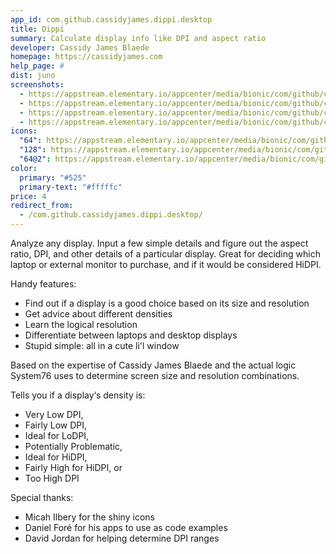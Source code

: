 ```yaml
---
app_id: com.github.cassidyjames.dippi.desktop
title: Dippi
summary: Calculate display info like DPI and aspect ratio
developer: Cassidy James Blaede
homepage: https://cassidyjames.com
help_page: #
dist: juno
screenshots:
  - https://appstream.elementary.io/appcenter/media/bionic/com/github/cassidyjames.dippi.desktop/2302759DE92641A3FCF65F4DD7BEDB6B/screenshots/image-1_orig.png
  - https://appstream.elementary.io/appcenter/media/bionic/com/github/cassidyjames.dippi.desktop/2302759DE92641A3FCF65F4DD7BEDB6B/screenshots/image-2_orig.png
  - https://appstream.elementary.io/appcenter/media/bionic/com/github/cassidyjames.dippi.desktop/2302759DE92641A3FCF65F4DD7BEDB6B/screenshots/image-3_orig.png
  - https://appstream.elementary.io/appcenter/media/bionic/com/github/cassidyjames.dippi.desktop/2302759DE92641A3FCF65F4DD7BEDB6B/screenshots/image-4_orig.png
icons:
  "64": https://appstream.elementary.io/appcenter/media/bionic/com/github/cassidyjames.dippi.desktop/2302759DE92641A3FCF65F4DD7BEDB6B/icons/64x64/com.github.cassidyjames.dippi_com.github.cassidyjames.dippi.png
  "128": https://appstream.elementary.io/appcenter/media/bionic/com/github/cassidyjames.dippi.desktop/2302759DE92641A3FCF65F4DD7BEDB6B/icons/128x128/com.github.cassidyjames.dippi_com.github.cassidyjames.dippi.png
  "64@2": https://appstream.elementary.io/appcenter/media/bionic/com/github/cassidyjames.dippi.desktop/2302759DE92641A3FCF65F4DD7BEDB6B/icons/64x64@2/com.github.cassidyjames.dippi_com.github.cassidyjames.dippi.png
color:
  primary: "#525"
  primary-text: "#fffffc"
price: 4
redirect_from:
  - /com.github.cassidyjames.dippi.desktop/
---
```


<p>Analyze any display. Input a few simple details and figure out the aspect ratio, DPI, and other details of a particular display. Great for deciding which laptop or external monitor to purchase, and if it would be considered HiDPI.</p>
<p>Handy features:</p>
<ul>
  <li>Find out if a display is a good choice based on its size and resolution</li>
  <li>Get advice about different densities</li>
  <li>Learn the logical resolution</li>
  <li>Differentiate between laptops and desktop displays</li>
  <li>Stupid simple: all in a cute li&apos;l window</li>
</ul>
<p>Based on the expertise of Cassidy James Blaede and the actual logic System76 uses to determine screen size and resolution combinations.</p>
<p>Tells you if a display‘s density is:</p>
<ul>
  <li>Very Low DPI,</li>
  <li>Fairly Low DPI,</li>
  <li>Ideal for LoDPI,</li>
  <li>Potentially Problematic,</li>
  <li>Ideal for HiDPI,</li>
  <li>Fairly High for HiDPI, or</li>
  <li>Too High DPI</li>
</ul>
<p>Special thanks:</p>
<ul>
  <li>Micah Ilbery for the shiny icons</li>
  <li>Daniel Foré for his apps to use as code examples</li>
  <li>David Jordan for helping determine DPI ranges</li>
</ul>